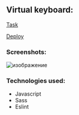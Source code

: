 ## Virtual keyboard: 


[Task](https://github.com/rolling-scopes-school/tasks/blob/master/tasks/virtual-keyboard/virtual-keyboard-en.md)

[Deploy](https://savitskayakseniya22.github.io/virtual-keyboard/virtual-keyboard/)

### Screenshots: 
![изображение](https://github.com/SavitskayaKseniya22/virtual-keyboard/assets/77901301/a7234b5c-2adf-49fa-bae0-537a5d881193)

### Technologies used: 
+ Javascript
+ Sass
+ Eslint

